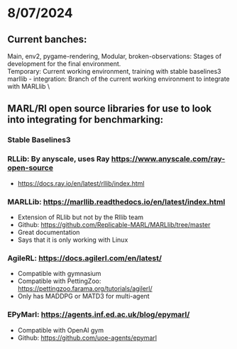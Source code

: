# 8/07/2024
## Current banches:
Main, env2, pygame-rendering, Modular, broken-observations: Stages of development for the final environment. \
Temporary: Current working environment, training with stable baselines3 \
marllib - integration: Branch of the current working environment to integrate with MARLlib \

## MARL/Rl open source libraries for use to look into integrating for benchmarking:
### Stable Baselines3 
### RLLib: By anyscale, uses Ray https://www.anyscale.com/ray-open-source
  - https://docs.ray.io/en/latest/rllib/index.html
### MARLLib: https://marllib.readthedocs.io/en/latest/index.html
  - Extension of RLlib but not by the Rllib team
  - Github: https://github.com/Replicable-MARL/MARLlib/tree/master
  - Great documentation 
  - Says that it is only working with Linux 
### AgileRL: https://docs.agilerl.com/en/latest/
  - Compatible with gymnasium 
  - Compatible with PettingZoo: https://pettingzoo.farama.org/tutorials/agilerl/
  - Only has MADDPG or MATD3 for multi-agent 
### EPyMarl: https://agents.inf.ed.ac.uk/blog/epymarl/
  - Compatible with OpenAI gym
  - Github: https://github.com/uoe-agents/epymarl

